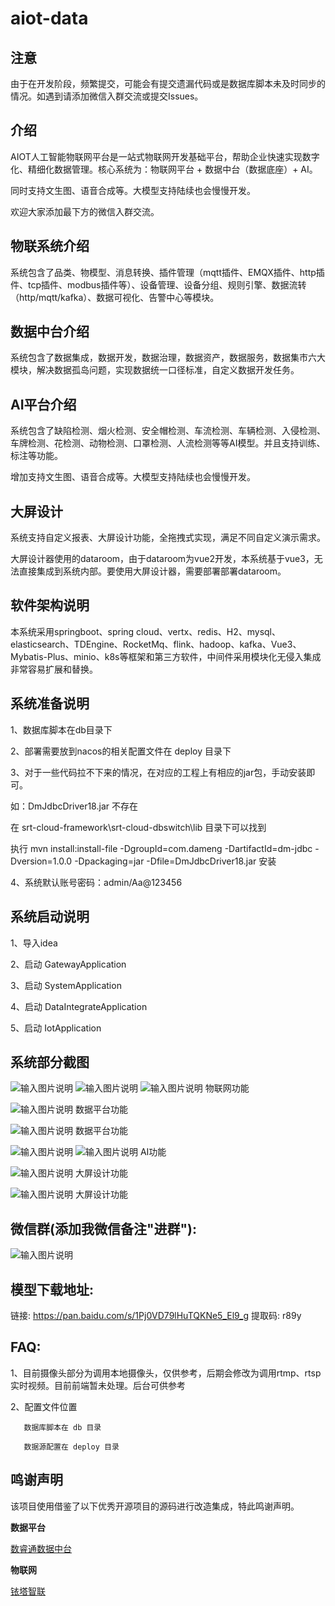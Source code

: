 # aiot-data

## 注意
由于在开发阶段，频繁提交，可能会有提交遗漏代码或是数据库脚本未及时同步的情况。如遇到请添加微信入群交流或提交Issues。

## 介绍
AIOT人工智能物联网平台是一站式物联网开发基础平台，帮助企业快速实现数字化、精细化数据管理。核心系统为：物联网平台 + 数据中台（数据底座）+ AI。

同时支持文生图、语音合成等。大模型支持陆续也会慢慢开发。

欢迎大家添加最下方的微信入群交流。

## 物联系统介绍
  系统包含了品类、物模型、消息转换、插件管理（mqtt插件、EMQX插件、http插件、tcp插件、modbus插件等）、设备管理、设备分组、规则引擎、数据流转（http/mqtt/kafka）、数据可视化、告警中心等模块。

## 数据中台介绍
  系统包含了数据集成，数据开发，数据治理，数据资产，数据服务，数据集市六大模块，解决数据孤岛问题，实现数据统一口径标准，自定义数据开发任务。

## AI平台介绍
  系统包含了缺陷检测、烟火检测、安全帽检测、车流检测、车辆检测、入侵检测、车牌检测、花检测、动物检测、口罩检测、人流检测等等AI模型。并且支持训练、标注等功能。

  增加支持文生图、语音合成等。大模型支持陆续也会慢慢开发。
  

## 大屏设计
  系统支持自定义报表、大屏设计功能，全拖拽式实现，满足不同自定义演示需求。

大屏设计器使用的dataroom，由于dataroom为vue2开发，本系统基于vue3，无法直接集成到系统内部。要使用大屏设计器，需要部署部署dataroom。

## 软件架构说明
  本系统采用springboot、spring cloud、vertx、redis、H2、mysql、elasticsearch、TDEngine、RocketMq、flink、hadoop、kafka、Vue3、Mybatis-Plus、minio、k8s等框架和第三方软件，中间件采用模块化无侵入集成非常容易扩展和替换。


## 系统准备说明
1、数据库脚本在db目录下

2、部署需要放到nacos的相关配置文件在 deploy 目录下

3、对于一些代码拉不下来的情况，在对应的工程上有相应的jar包，手动安装即可。

如：DmJdbcDriver18.jar 不存在

在 srt-cloud-framework\srt-cloud-dbswitch\lib 目录下可以找到

执行 mvn install:install-file -DgroupId=com.dameng -DartifactId=dm-jdbc -Dversion=1.0.0 -Dpackaging=jar -Dfile=DmJdbcDriver18.jar 安装

4、系统默认账号密码：admin/Aa@123456


## 系统启动说明
1、导入idea

2、启动 GatewayApplication

3、启动 SystemApplication

4、启动 DataIntegrateApplication

5、启动 IotApplication


## 系统部分截图
![输入图片说明](images/iot1.jpg)
![输入图片说明](images/iot2.jpg)
![输入图片说明](images/iot3.jpg)
  物联网功能

![输入图片说明](images/data1.jpg)
  数据平台功能

![输入图片说明](images/data2.jpg)
  数据平台功能

![输入图片说明](images/AI1.jpg)
![输入图片说明](images/ai93227.jpg)
  AI功能

![输入图片说明](images/screen1.jpg)
  大屏设计功能

![输入图片说明](images/screen2.jpg)
  大屏设计功能




## 微信群(添加我微信备注"进群"):
![输入图片说明](%E5%BE%AE%E4%BF%A1%E6%88%AA%E5%9B%BE_20240325121359.png)


## 模型下载地址:
链接: https://pan.baidu.com/s/1Pj0VD79lHuTQKNe5_El9_g 提取码: r89y


## FAQ:
1、目前摄像头部分为调用本地摄像头，仅供参考，后期会修改为调用rtmp、rtsp实时视频。目前前端暂未处理。后台可供参考

2、配置文件位置

       数据库脚本在 db 目录

       数据源配置在 deploy 目录


## 鸣谢声明

该项目使用借鉴了以下优秀开源项目的源码进行改造集成，特此鸣谢声明。

**数据平台**

[数睿通数据中台](https://gitee.com/zrxjava/srt-data-center)

**物联网**

[铱塔智联](https://gitee.com/open-iita/iotkit-parent)

